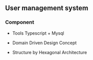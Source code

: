 ## User management system ##


### Component ###

- Tools Typescript + Mysql

- Domain Driven Design Concept

- Structure by Hexagonal Architecture